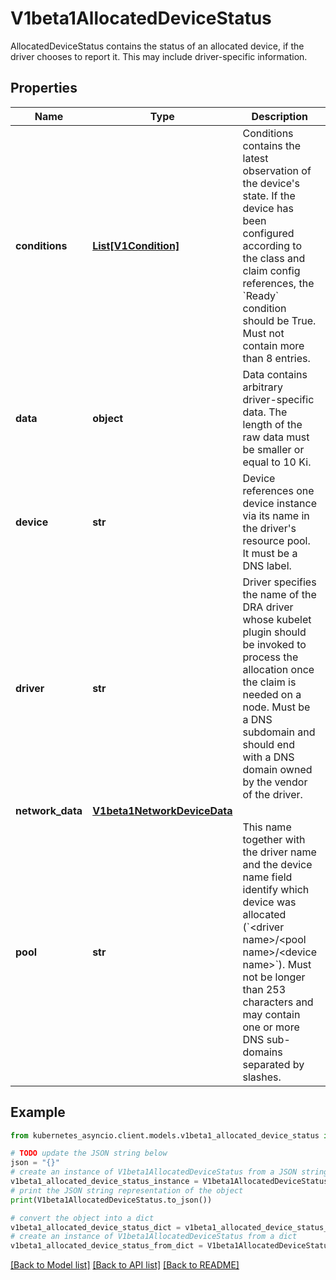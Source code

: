 # V1beta1AllocatedDeviceStatus

AllocatedDeviceStatus contains the status of an allocated device, if the driver chooses to report it. This may include driver-specific information.

## Properties

Name | Type | Description | Notes
------------ | ------------- | ------------- | -------------
**conditions** | [**List[V1Condition]**](V1Condition.md) | Conditions contains the latest observation of the device&#39;s state. If the device has been configured according to the class and claim config references, the &#x60;Ready&#x60; condition should be True.  Must not contain more than 8 entries. | [optional] 
**data** | **object** | Data contains arbitrary driver-specific data.  The length of the raw data must be smaller or equal to 10 Ki. | [optional] 
**device** | **str** | Device references one device instance via its name in the driver&#39;s resource pool. It must be a DNS label. | 
**driver** | **str** | Driver specifies the name of the DRA driver whose kubelet plugin should be invoked to process the allocation once the claim is needed on a node.  Must be a DNS subdomain and should end with a DNS domain owned by the vendor of the driver. | 
**network_data** | [**V1beta1NetworkDeviceData**](V1beta1NetworkDeviceData.md) |  | [optional] 
**pool** | **str** | This name together with the driver name and the device name field identify which device was allocated (&#x60;&lt;driver name&gt;/&lt;pool name&gt;/&lt;device name&gt;&#x60;).  Must not be longer than 253 characters and may contain one or more DNS sub-domains separated by slashes. | 

## Example

```python
from kubernetes_asyncio.client.models.v1beta1_allocated_device_status import V1beta1AllocatedDeviceStatus

# TODO update the JSON string below
json = "{}"
# create an instance of V1beta1AllocatedDeviceStatus from a JSON string
v1beta1_allocated_device_status_instance = V1beta1AllocatedDeviceStatus.from_json(json)
# print the JSON string representation of the object
print(V1beta1AllocatedDeviceStatus.to_json())

# convert the object into a dict
v1beta1_allocated_device_status_dict = v1beta1_allocated_device_status_instance.to_dict()
# create an instance of V1beta1AllocatedDeviceStatus from a dict
v1beta1_allocated_device_status_from_dict = V1beta1AllocatedDeviceStatus.from_dict(v1beta1_allocated_device_status_dict)
```
[[Back to Model list]](../README.md#documentation-for-models) [[Back to API list]](../README.md#documentation-for-api-endpoints) [[Back to README]](../README.md)


